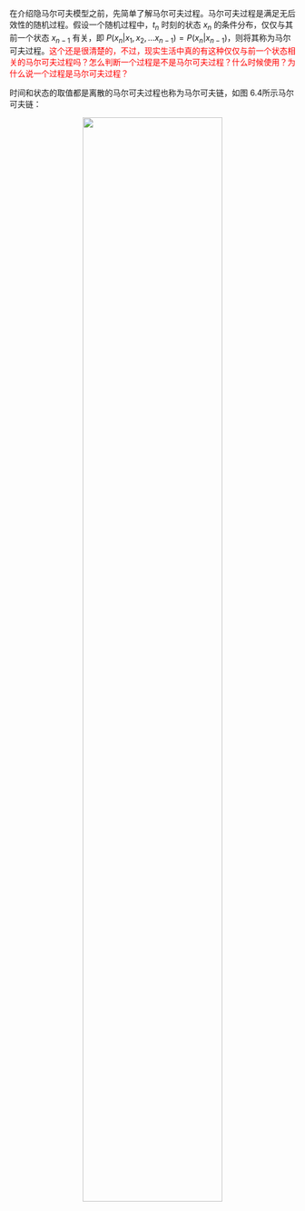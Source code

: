 



在介绍隐马尔可夫模型之前，先简单了解马尔可夫过程。马尔可夫过程是满足无后效性的随机过程。假设一个随机过程中，$t_{n}$ 时刻的状态 $x_{n}$ 的条件分布，仅仅与其前一个状态 $x_{n-1}$ 有关，即 $P\left(x_{n} | x_{1}, x_{2}, \ldots x_{n-1}\right)=P\left(x_{n} | x_{n-1}\right)$，则将其称为马尔可夫过程。<span style="color:red;">这个还是很清楚的，不过，现实生活中真的有这种仅仅与前一个状态相关的马尔可夫过程吗？怎么判断一个过程是不是马尔可夫过程？什么时候使用？为什么说一个过程是马尔可夫过程？</span>

时间和状态的取值都是离散的马尔可夫过程也称为马尔可夫链，如图 6.4所示马尔可夫链：

<p align="center">
    <img width="70%" height="70%" src="http://images.iterate.site/blog/image/20190406/gGg8w4X5cbpu.png?imageslim">
</p>

